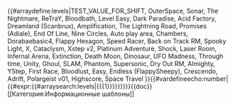 {{#arraydefine:levels|TEST_VALUE_FOR_SHIFT,
OuterSpace,
Sonar,
The Nightmare,
ReTraY,
Bloodbath,
Level Easy,
Dark Paradise,
Acid Factory,
Dreamland (Scanbrux),
Amplification,
The Lightning Road,
Promises (Adiale),
End Of Line,
Nine Circles,
Auto play area,
Chambers,
Dorabaebasic4,
Flappy Hexagon,
Speed Racer,
Back on Track RM,
Spooky Light,
X,
Cataclysm,
Xstep v2,
Platinum Adventure,
Shock,
Laser Room,
Infernal Arena,
Extinction,
Death Moon,
Dinosaur,
UFO Madness,
Through time,
Unity,
Ghoul,
SLAM,
Phantom,
Supersonic,
Dry Out RM,
Almighty,
YStep,
First Race,
Bloodlust,
Easy,
Endless (FlappySheepy),
Crescendo,
Adrift,
Polargeist v01,
Highscore,
Space Travel
}}{{#vardefineecho:number|{{#expr:{{#arraysearch:levels|{{{1}}}}}}}}}<noinclude>{{doc}}[[Категория:Информационные шаблоны]]</noinclude>